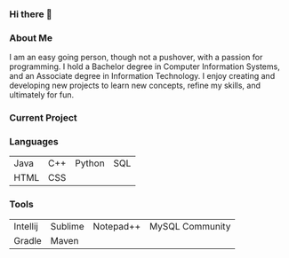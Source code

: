 ### Hi there 👋

<h3> About Me </h3>
<p> I am an easy going person, though not a pushover, with a passion for programming. I hold a Bachelor degree in Computer Information Systems, and an Associate degree in Information Technology. I enjoy creating and developing new projects to learn new concepts, refine my skills, and ultimately for fun. </p>

<body>
  <h3> Current Project </h3>
  <p>  </p>

  <h3> Languages </h3>
  <table>
    <tr>
      <td> Java </td>
      <td> C++ </td>
      <td> Python </td>
      <td> SQL </td>
    </tr>
    <tr>
      <td> HTML </td>
      <td> CSS </td>
    </tr>
  </table>

  <h3> Tools </h3>
  <table>
    <tr>
      <td> Intellij </td>
      <td> Sublime </td>
      <td> Notepad++ </td>
      <td> MySQL Community</td>
    </tr>
    <tr>
      <td> Gradle </td>
      <td> Maven </td>
    </tr>
  </table>

</body>
